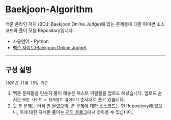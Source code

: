 # Baekjoon-Algorithm
백준 온라인 저지 (BOJ: Baekjoon Online Judge)에 있는 문제들에 대한 파이썬 소스코드와 풀이 모음 Repository입니다.

* 사용언어 - Python
* [백준 사이트(Baekjoon Online Judge)](https://www.acmicpc.net/)  

---  

## 구성 설명
`2020년 11월 15일 기준`
1. 백준 문제들을 단순히 풀이 해놓은 텍스트 파일들을 업로드 해놨습니다. 업로드 순서는 `백준 사이트 > 단계별로 풀어보기` 순서대로 풀고 있습니다.
1. 못 푼 문제는 아직 안 올렸으며, 푼 문제에 대한 소스코드는 현 Repository에 있으나, 이에 대한 자세한 풀이는 [저의 블로그](https://hwan-hobby.tistory.com/)에서 찾아볼 수 있습니다.
